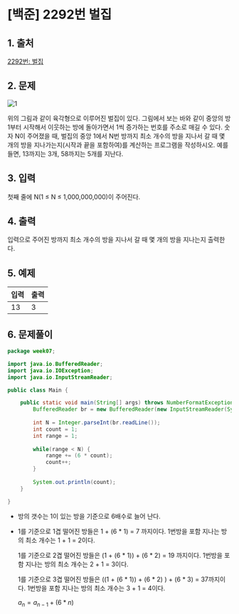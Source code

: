 # [백준] 2292번 벌집

## 1. 출처

[2292번: 벌집](https://www.acmicpc.net/problem/2292)

## 2. 문제

![1](https://user-images.githubusercontent.com/97429679/166161505-12783a73-cf9c-4b60-a9ae-02cfd1dd9aaa.png)

위의 그림과 같이 육각형으로 이루어진 벌집이 있다. 그림에서 보는 바와 같이 중앙의 방 1부터 시작해서 이웃하는 방에 돌아가면서 1씩 증가하는 번호를 주소로 매길 수 있다. 숫자 N이 주어졌을 때, 벌집의 중앙 1에서 N번 방까지 최소 개수의 방을 지나서 갈 때 몇 개의 방을 지나가는지(시작과 끝을 포함하여)를 계산하는 프로그램을 작성하시오. 예를 들면, 13까지는 3개, 58까지는 5개를 지난다.

## 3. 입력

첫째 줄에 N(1 ≤ N ≤ 1,000,000,000)이 주어진다.

## 4. 출력

입력으로 주어진 방까지 최소 개수의 방을 지나서 갈 때 몇 개의 방을 지나는지 출력한다.

## 5. 예제

| 입력 | 출력 |
| --- | --- |
| 13 | 3 |

## 6. 문제풀이

```java
package week07;

import java.io.BufferedReader;
import java.io.IOException;
import java.io.InputStreamReader;

public class Main {

	public static void main(String[] args) throws NumberFormatException, IOException {
		BufferedReader br = new BufferedReader(new InputStreamReader(System.in));
		
		int N = Integer.parseInt(br.readLine());
		int count = 1;
		int range = 1;
		
		while(range < N) {
			range += (6 * count);
			count++;
		}
		
		System.out.println(count);
	}

}
```

- 방의 갯수는 1이 있는 방을 기준으로 6배수로 늘어 난다.
- 1를 기준으로 1겹 떨어진 방들은 1 + (6 * 1) = 7 까지이다. 1번방을 포함 지나는 방의 최소 개수는 1 + 1 = 2이다.
    
    1를 기준으로 2겹 떨어진 방들은 (1 + (6 * 1)) + (6 * 2) = 19 까지이다. 1번방을 포함 지나는 방의 최소 개수는 2 + 1 = 3이다. 
    
    1를 기준으로 3겹 떨어진 방들은 ((1 + (6 * 1)) + (6 * 2) ) + (6 * 3) = 37까지이다. 1번방을 포함 지나는 방의 최소 개수는 3 + 1 = 4이다. 
    
    $a_{n} = a_{n-1} + (6 * n)$
